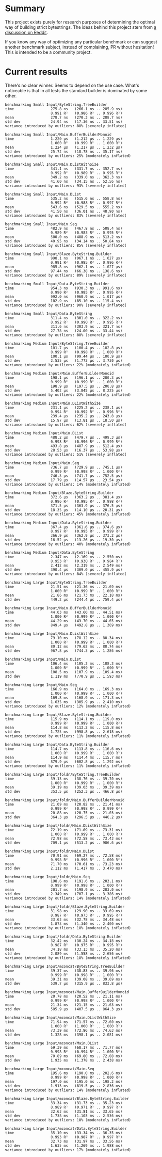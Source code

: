 # Summary

This project exists purely for research purposes of determining the optimal way of building strict bytestrings. The ideas behind this project stem from [a discussion on Reddit](https://www.reddit.com/r/haskell/comments/3qj53a/an_alternative_bytestring_builder/).

If you know any way of optimizing any particular benchmark or can suggest another benchmark subject, instead of complaining, PR without hesitation! This is intended to be a community project.

# Current results

There's no clear winner. Seems to depend on the use case. What's noticeable is that in all tests the standard builder is dominated by some other.

    benchmarking Small Input/ByteString.TreeBuilder
    time                 275.8 ns   (266.1 ns .. 285.9 ns)
                         0.991 R²   (0.986 R² .. 0.996 R²)
    mean                 278.7 ns   (270.3 ns .. 288.7 ns)
    std dev              24.94 ns   (17.36 ns .. 33.51 ns)
    variance introduced by outliers: 88% (severely inflated)

    benchmarking Small Input/Main.BufferBuilderMonoid
    time                 1.220 μs   (1.212 μs .. 1.229 μs)
                         1.000 R²   (0.999 R² .. 1.000 R²)
    mean                 1.224 μs   (1.217 μs .. 1.232 μs)
    std dev              25.72 ns   (18.78 ns .. 35.17 ns)
    variance introduced by outliers: 25% (moderately inflated)

    benchmarking Small Input/Main.DListWithSize
    time                 341.1 ns   (331.7 ns .. 352.7 ns)
                         0.992 R²   (0.989 R² .. 0.995 R²)
    mean                 349.2 ns   (339.0 ns .. 362.3 ns)
    std dev              41.60 ns   (34.15 ns .. 52.56 ns)
    variance introduced by outliers: 93% (severely inflated)

    benchmarking Small Input/Main.DList
    time                 535.2 ns   (515.6 ns .. 558.8 ns)
                         0.992 R²   (0.988 R² .. 0.997 R²)
    mean                 543.6 ns   (529.5 ns .. 555.2 ns)
    std dev              41.50 ns   (36.01 ns .. 48.90 ns)
    variance introduced by outliers: 83% (severely inflated)

    benchmarking Small Input/Main.Seq
    time                 482.9 ns   (467.8 ns .. 508.4 ns)
                         0.989 R²   (0.983 R² .. 0.995 R²)
    mean                 500.0 ns   (488.9 ns .. 513.2 ns)
    std dev              40.95 ns   (34.14 ns .. 50.84 ns)
    variance introduced by outliers: 85% (severely inflated)

    benchmarking Small Input/Blaze.ByteString.Builder
    time                 998.1 ns   (967.1 ns .. 1.027 μs)
                         0.991 R²   (0.985 R² .. 0.996 R²)
    mean                 985.8 ns   (962.1 ns .. 1.027 μs)
    std dev              97.44 ns   (66.38 ns .. 138.6 ns)
    variance introduced by outliers: 89% (severely inflated)

    benchmarking Small Input/Data.ByteString.Builder
    time                 954.3 ns   (930.3 ns .. 991.6 ns)
                         0.990 R²   (0.985 R² .. 0.995 R²)
    mean                 992.0 ns   (960.9 ns .. 1.017 μs)
    std dev              102.9 ns   (85.10 ns .. 115.4 ns)
    variance introduced by outliers: 90% (severely inflated)

    benchmarking Small Input/Data.ByteString
    time                 311.4 ns   (301.0 ns .. 322.2 ns)
                         0.992 R²   (0.990 R² .. 0.995 R²)
    mean                 311.6 ns   (303.9 ns .. 321.7 ns)
    std dev              27.78 ns   (24.00 ns .. 33.44 ns)
    variance introduced by outliers: 88% (severely inflated)

    benchmarking Medium Input/ByteString.TreeBuilder
    time                 101.7 μs   (100.4 μs .. 102.8 μs)
                         0.999 R²   (0.998 R² .. 1.000 R²)
    mean                 100.1 μs   (99.44 μs .. 100.9 μs)
    std dev              2.535 μs   (1.773 μs .. 3.730 μs)
    variance introduced by outliers: 22% (moderately inflated)

    benchmarking Medium Input/Main.BufferBuilderMonoid
    time                 198.1 μs   (196.1 μs .. 200.3 μs)
                         0.999 R²   (0.999 R² .. 1.000 R²)
    mean                 198.9 μs   (197.5 μs .. 200.8 μs)
    std dev              5.402 μs   (3.845 μs .. 8.225 μs)
    variance introduced by outliers: 22% (moderately inflated)

    benchmarking Medium Input/Main.DListWithSize
    time                 231.1 μs   (225.2 μs .. 238.1 μs)
                         0.994 R²   (0.992 R² .. 0.996 R²)
    mean                 239.4 μs   (235.2 μs .. 243.8 μs)
    std dev              15.97 μs   (13.81 μs .. 18.50 μs)
    variance introduced by outliers: 62% (severely inflated)

    benchmarking Medium Input/Main.DList
    time                 488.2 μs   (479.7 μs .. 499.3 μs)
                         0.998 R²   (0.996 R² .. 0.999 R²)
    mean                 493.8 μs   (487.9 μs .. 512.4 μs)
    std dev              28.53 μs   (16.37 μs .. 53.98 μs)
    variance introduced by outliers: 51% (severely inflated)

    benchmarking Medium Input/Main.Seq
    time                 736.7 μs   (729.9 μs .. 745.1 μs)
                         0.999 R²   (0.998 R² .. 1.000 R²)
    mean                 746.3 μs   (741.7 μs .. 752.5 μs)
    std dev              17.79 μs   (14.57 μs .. 23.54 μs)
    variance introduced by outliers: 14% (moderately inflated)

    benchmarking Medium Input/Blaze.ByteString.Builder
    time                 372.6 μs   (363.2 μs .. 381.4 μs)
                         0.996 R²   (0.995 R² .. 0.998 R²)
    mean                 371.5 μs   (363.9 μs .. 376.5 μs)
    std dev              18.35 μs   (14.10 μs .. 20.31 μs)
    variance introduced by outliers: 45% (moderately inflated)

    benchmarking Medium Input/Data.ByteString.Builder
    time                 367.4 μs   (361.6 μs .. 374.6 μs)
                         0.997 R²   (0.995 R² .. 0.999 R²)
    mean                 366.9 μs   (362.9 μs .. 373.2 μs)
    std dev              16.52 μs   (13.26 μs .. 19.30 μs)
    variance introduced by outliers: 40% (moderately inflated)

    benchmarking Medium Input/Data.ByteString
    time                 2.347 ms   (2.169 ms .. 2.550 ms)
                         0.953 R²   (0.930 R² .. 0.984 R²)
    mean                 2.412 ms   (2.319 ms .. 2.549 ms)
    std dev              390.4 μs   (309.0 μs .. 455.9 μs)
    variance introduced by outliers: 84% (severely inflated)

    benchmarking Large Input/ByteString.TreeBuilder
    time                 21.51 ms   (21.36 ms .. 21.69 ms)
                         1.000 R²   (0.999 R² .. 1.000 R²)
    mean                 21.86 ms   (21.73 ms .. 22.18 ms)
    std dev              449.2 μs   (244.4 μs .. 759.4 μs)

    benchmarking Large Input/Main.BufferBuilderMonoid
    time                 44.03 ms   (43.60 ms .. 44.51 ms)
                         1.000 R²   (0.999 R² .. 1.000 R²)
    mean                 44.29 ms   (43.70 ms .. 44.65 ms)
    std dev              849.4 μs   (492.8 μs .. 1.369 ms)

    benchmarking Large Input/Main.DListWithSize
    time                 79.10 ms   (78.12 ms .. 80.34 ms)
                         1.000 R²   (0.999 R² .. 1.000 R²)
    mean                 80.12 ms   (79.62 ms .. 80.74 ms)
    std dev              967.8 μs   (744.3 μs .. 1.286 ms)

    benchmarking Large Input/Main.DList
    time                 106.4 ms   (105.3 ms .. 108.3 ms)
                         1.000 R²   (0.999 R² .. 1.000 R²)
    mean                 108.5 ms   (107.9 ms .. 109.4 ms)
    std dev              1.119 ms   (770.9 μs .. 1.593 ms)

    benchmarking Large Input/Main.Seq
    time                 166.9 ms   (164.0 ms .. 169.3 ms)
                         1.000 R²   (0.999 R² .. 1.000 R²)
    mean                 169.8 ms   (168.9 ms .. 171.3 ms)
    std dev              1.635 ms   (305.9 μs .. 2.410 ms)
    variance introduced by outliers: 12% (moderately inflated)

    benchmarking Large Input/Blaze.ByteString.Builder
    time                 115.9 ms   (114.1 ms .. 119.0 ms)
                         0.999 R²   (0.999 R² .. 1.000 R²)
    mean                 114.8 ms   (113.2 ms .. 115.8 ms)
    std dev              1.725 ms   (998.8 μs .. 2.618 ms)
    variance introduced by outliers: 11% (moderately inflated)

    benchmarking Large Input/Data.ByteString.Builder
    time                 114.7 ms   (113.8 ms .. 116.6 ms)
                         1.000 R²   (0.999 R² .. 1.000 R²)
    mean                 114.9 ms   (114.4 ms .. 115.7 ms)
    std dev              879.9 μs   (602.8 μs .. 1.292 ms)
    variance introduced by outliers: 11% (moderately inflated)

    benchmarking Large Input/foldr/ByteString.TreeBuilder
    time                 39.13 ms   (38.76 ms .. 39.70 ms)
                         1.000 R²   (0.999 R² .. 1.000 R²)
    mean                 39.19 ms   (39.03 ms .. 39.39 ms)
    std dev              353.5 μs   (252.3 μs .. 466.8 μs)

    benchmarking Large Input/foldr/Main.BufferBuilderMonoid
    time                 21.09 ms   (20.82 ms .. 21.41 ms)
                         0.999 R²   (0.998 R² .. 0.999 R²)
    mean                 20.88 ms   (20.75 ms .. 21.03 ms)
    std dev              364.3 μs   (296.5 μs .. 446.2 μs)

    benchmarking Large Input/foldr/Main.DListWithSize
    time                 72.19 ms   (71.09 ms .. 73.31 ms)
                         1.000 R²   (0.999 R² .. 1.000 R²)
    mean                 72.98 ms   (72.58 ms .. 73.43 ms)
    std dev              709.1 μs   (513.2 μs .. 986.6 μs)

    benchmarking Large Input/foldr/Main.DList
    time                 70.91 ms   (69.27 ms .. 72.58 ms)
                         0.998 R²   (0.996 R² .. 1.000 R²)
    mean                 71.70 ms   (70.61 ms .. 73.23 ms)
    std dev              2.112 ms   (1.417 ms .. 3.470 ms)

    benchmarking Large Input/foldr/Main.Seq
    time                 198.6 ms   (191.6 ms .. 203.1 ms)
                         0.999 R²   (0.998 R² .. 1.000 R²)
    mean                 201.7 ms   (198.9 ms .. 203.0 ms)
    std dev              2.349 ms   (707.1 μs .. 3.386 ms)
    variance introduced by outliers: 14% (moderately inflated)

    benchmarking Large Input/foldr/Blaze.ByteString.Builder
    time                 31.98 ms   (29.90 ms .. 33.69 ms)
                         0.987 R²   (0.973 R² .. 0.995 R²)
    mean                 33.63 ms   (32.78 ms .. 34.48 ms)
    std dev              1.873 ms   (1.340 ms .. 2.400 ms)
    variance introduced by outliers: 18% (moderately inflated)

    benchmarking Large Input/foldr/Data.ByteString.Builder
    time                 32.42 ms   (30.24 ms .. 34.18 ms)
                         0.987 R²   (0.975 R² .. 0.995 R²)
    mean                 34.18 ms   (33.13 ms .. 35.20 ms)
    std dev              2.089 ms   (1.558 ms .. 2.656 ms)
    variance introduced by outliers: 18% (moderately inflated)

    benchmarking Large Input/mconcat/ByteString.TreeBuilder
    time                 39.37 ms   (38.83 ms .. 39.96 ms)
                         0.999 R²   (0.998 R² .. 1.000 R²)
    mean                 39.31 ms   (39.08 ms .. 39.69 ms)
    std dev              539.7 μs   (315.9 μs .. 833.8 μs)

    benchmarking Large Input/mconcat/Main.BufferBuilderMonoid
    time                 20.78 ms   (20.52 ms .. 21.11 ms)
                         0.999 R²   (0.998 R² .. 1.000 R²)
    mean                 21.34 ms   (21.15 ms .. 21.63 ms)
    std dev              585.9 μs   (407.5 μs .. 864.3 μs)

    benchmarking Large Input/mconcat/Main.DListWithSize
    time                 71.94 ms   (71.57 ms .. 72.60 ms)
                         1.000 R²   (1.000 R² .. 1.000 R²)
    mean                 73.39 ms   (72.86 ms .. 74.63 ms)
    std dev              1.328 ms   (398.1 μs .. 2.081 ms)

    benchmarking Large Input/mconcat/Main.DList
    time                 69.39 ms   (68.17 ms .. 71.77 ms)
                         0.998 R²   (0.994 R² .. 1.000 R²)
    mean                 70.89 ms   (69.80 ms .. 72.08 ms)
    std dev              1.935 ms   (1.378 ms .. 2.438 ms)

    benchmarking Large Input/mconcat/Main.Seq
    time                 195.6 ms   (190.0 ms .. 202.6 ms)
                         0.999 R²   (0.998 R² .. 1.000 R²)
    mean                 197.0 ms   (195.0 ms .. 198.2 ms)
    std dev              1.913 ms   (819.5 μs .. 2.836 ms)
    variance introduced by outliers: 14% (moderately inflated)

    benchmarking Large Input/mconcat/Blaze.ByteString.Builder
    time                 33.34 ms   (31.73 ms .. 35.23 ms)
                         0.989 R²   (0.971 R² .. 0.997 R²)
    mean                 32.63 ms   (31.81 ms .. 33.65 ms)
    std dev              1.738 ms   (1.103 ms .. 2.536 ms)
    variance introduced by outliers: 18% (moderately inflated)

    benchmarking Large Input/mconcat/Data.ByteString.Builder
    time                 35.10 ms   (33.34 ms .. 36.35 ms)
                         0.993 R²   (0.987 R² .. 0.997 R²)
    mean                 32.73 ms   (31.97 ms .. 33.56 ms)
    std dev              1.635 ms   (1.269 ms .. 1.988 ms)
    variance introduced by outliers: 17% (moderately inflated)

